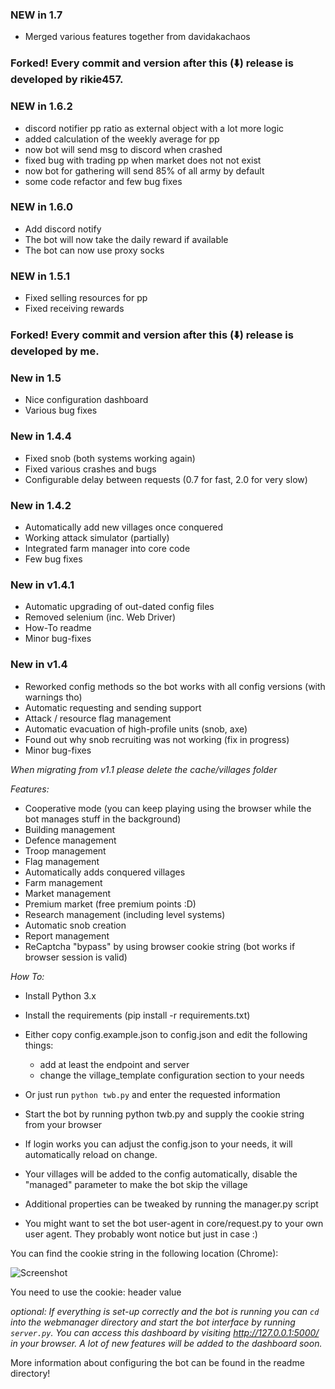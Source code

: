 ### NEW in 1.7
- Merged various features together from davidakachaos

### Forked! Every commit and version after this (⬇️) release is developed by rikie457.

### NEW in 1.6.2
- discord notifier pp ratio as external object with a lot more logic
- added calculation of the weekly average for pp
- now bot will send msg to discord when crashed
- fixed bug with trading pp when market does not not exist
- now bot for gathering will send 85% of all army by default
- some code refactor and few bug fixes

### NEW in 1.6.0
- Add discord notify
- The bot will now take the daily reward if available
- The bot can now use proxy socks

### NEW in 1.5.1
- Fixed selling resources for pp
- Fixed receiving rewards

### Forked! Every commit and version after this (⬇️) release is developed by me.

### New in 1.5
- Nice configuration dashboard
- Various bug fixes

### New in 1.4.4
- Fixed snob (both systems working again)
- Fixed various crashes and bugs
- Configurable delay between requests (0.7 for fast, 2.0 for very slow)

### New in 1.4.2
- Automatically add new villages once conquered
- Working attack simulator (partially)
- Integrated farm manager into core code
- Few bug fixes

### New in v1.4.1
- Automatic upgrading of out-dated config files
- Removed selenium (inc. Web Driver)
- How-To readme
- Minor bug-fixes

### New in v1.4
- Reworked config methods so the bot works with all config versions (with warnings tho)
- Automatic requesting and sending support
- Attack / resource flag management
- Automatic evacuation of high-profile units (snob, axe)
- Found out why snob recruiting was not working (fix in progress)
- Minor bug-fixes

_When migrating from v1.1 please delete the cache/villages folder_

*Features:*
- Cooperative mode (you can keep playing using the browser while the bot manages stuff in the background)
- Building management
- Defence management
- Troop management
- Flag management
- Automatically adds conquered villages
- Farm management
- Market management
- Premium market (free premium points :D)
- Research management (including level systems)
- Automatic snob creation
- Report management
- ReCaptcha "bypass" by using browser cookie string (bot works if browser session is valid)

*How To:*
- Install Python 3.x
- Install the requirements (pip install -r requirements.txt)
- Either copy config.example.json to config.json and edit the following things:
	- add at least the endpoint and server
	- change the village_template configuration section to your needs
- Or just run `python twb.py` and enter the requested information


- Start the bot by running python twb.py and supply the cookie string from your browser
- If login works you can adjust the config.json to your needs, it will automatically reload on change.
- Your villages will be added to the config automatically, disable the "managed" parameter to make the bot skip the village
- Additional properties can be tweaked by running the manager.py script
- You might want to set the bot user-agent in core/request.py to your own user agent. They probably wont notice but just in case :)

You can find the cookie string in the following location (Chrome):

![Screenshot](readme/network.JPG)

You need to use the cookie: header value

*optional: If everything is set-up correctly and the bot is running you can `cd` into the webmanager directory and start the bot interface by running `server.py`. You can access this dashboard by visiting http://127.0.0.1:5000/ in your browser.
A lot of new features will be added to the dashboard soon.*

More information about configuring the bot can be found in the readme directory!


